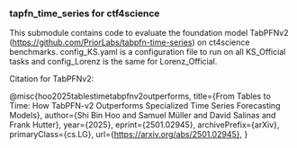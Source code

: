 ### tapfn_time_series for ctf4science

This submodule contains code to evaluate the foundation model TabPFNv2 (https://github.com/PriorLabs/tabpfn-time-series) on ct4science benchmarks. config_KS.yaml is a configuration file to run on all KS_Official tasks and config_Lorenz is the same for Lorenz_Official. 

Citation for TabPFNv2:

@misc{hoo2025tablestimetabpfnv2outperforms,
      title={From Tables to Time: How TabPFN-v2 Outperforms Specialized Time Series Forecasting Models}, 
      author={Shi Bin Hoo and Samuel Müller and David Salinas and Frank Hutter},
      year={2025},
      eprint={2501.02945},
      archivePrefix={arXiv},
      primaryClass={cs.LG},
      url={https://arxiv.org/abs/2501.02945}, 
}